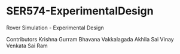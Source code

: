# SER574-ExperimentalDesign

Rover Simulation - Experimental Design

Contributors
Krishna Gurram
Bhavana Vakkalagada
Akhila
Sai Vinay
Venkata Sai Ram
